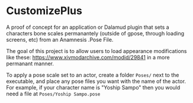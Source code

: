 # CustomizePlus

A proof of concept for an application or Dalamud plugin that sets a characters bone scales permanantely (outside of gpose, through loading screens, etc) from an Anamnesis .Pose File.

The goal of this project is to allow users to load appearance modifications like these: https://www.xivmodarchive.com/modid/29841 in a more permanant manner.

To apply a pose scale set to an actor, create a folder `Poses/` next to the executable, and place any pose files you want with the name of the actor. 
For example, if your character name is "Yoship Sampo" then you would need a file at `Poses/Yoship Sampo.pose`
